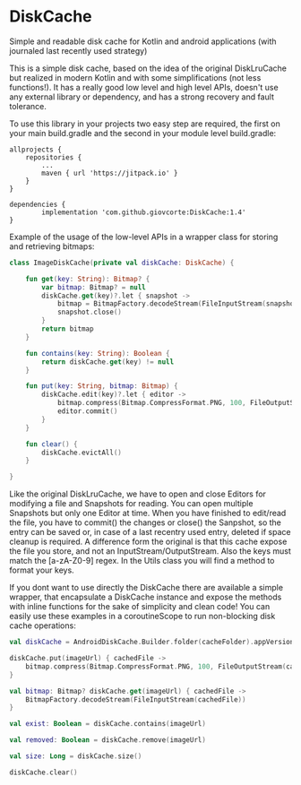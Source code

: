 # DiskCache
Simple and readable disk cache for Kotlin and android applications (with journaled last recently used strategy)

This is a simple disk cache, based on the idea of the original DiskLruCache but realized in modern Kotlin and with some simplifications (not less functions!). 
It has a really good low level and high level APIs, doesn't use any external library or dependency, and has a strong recovery and fault tolerance. 

To use this library in your projects two easy step are required, the first on your main build.gradle and the second in your module level build.gradle:

    allprojects {
		repositories {
			...
			maven { url 'https://jitpack.io' }
		}
	}

    dependencies {
	        implementation 'com.github.giovcorte:DiskCache:1.4'
	}

Example of the usage of the low-level APIs in a wrapper class for storing and retrieving bitmaps:

```kotlin
class ImageDiskCache(private val diskCache: DiskCache) {

    fun get(key: String): Bitmap? {
        var bitmap: Bitmap? = null
        diskCache.get(key)?.let { snapshot ->
            bitmap = BitmapFactory.decodeStream(FileInputStream(snapshot.file()))
            snapshot.close()
        }
        return bitmap
    }

    fun contains(key: String): Boolean {
        return diskCache.get(key) != null
    }

    fun put(key: String, bitmap: Bitmap) {
        diskCache.edit(key)?.let { editor ->
            bitmap.compress(Bitmap.CompressFormat.PNG, 100, FileOutputStream(editor.file()))
            editor.commit()
        }
    }

    fun clear() {
        diskCache.evictAll()
    }

}
```

Like the original DiskLruCache, we have to open and close Editors for modifying a file and Snapshots for reading. You can open multiple Snapshots but only one Editor at time.
When you have finished to edit/read the file, you have to commit() the changes or close() the Sanpshot, so the entry can be saved or, in case of a last recentry used entry, deleted if space cleanup is required. A difference form the original is that this cache expose the file you store, and not an InputStream/OutputStream. Also the keys must match the [a-zA-Z0-9] regex. In the Utils class you will find a method to format your keys.

If you dont want to use directly the DiskCache there are available a simple wrapper, that encapsulate a DiskCache instance and expose the methods with inline functions for the sake of simplicity and clean code!
You can easily use these examples in a coroutineScope to run non-blocking disk cache operations:

```kotlin
val diskCache = AndroidDiskCache.Builder.folder(cacheFolder).appVersion(1).maxSize(1024).build()

diskCache.put(imageUrl) { cachedFile ->
    bitmap.compress(Bitmap.CompressFormat.PNG, 100, FileOutputStream(cachedFile))
}

val bitmap: Bitmap? diskCache.get(imageUrl) { cachedFile ->
    BitmapFactory.decodeStream(FileInputStream(cachedFile))
}

val exist: Boolean = diskCache.contains(imageUrl)

val removed: Boolean = diskCache.remove(imageUrl)

val size: Long = diskCache.size()

diskCache.clear()
```
